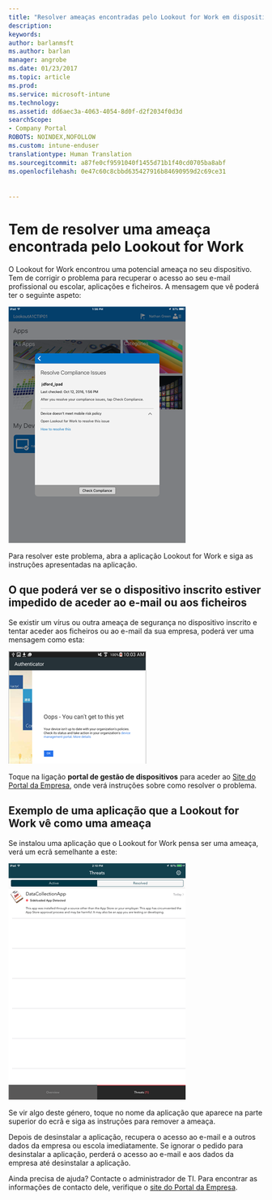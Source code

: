```yaml
---
title: "Resolver ameaças encontradas pelo Lookout for Work em dispositivos iOS | Documentos da Microsoft"
description: 
keywords: 
author: barlanmsft
ms.author: barlan
manager: angrobe
ms.date: 01/23/2017
ms.topic: article
ms.prod: 
ms.service: microsoft-intune
ms.technology: 
ms.assetid: dd6aec3a-4063-4054-8d0f-d2f2034f0d3d
searchScope:
- Company Portal
ROBOTS: NOINDEX,NOFOLLOW
ms.custom: intune-enduser
translationtype: Human Translation
ms.sourcegitcommit: a87fe0cf9591040f1455d71b1f40cd0705ba8abf
ms.openlocfilehash: 0e47c60c8cbbd635427916b84690959d2c69ce31


---
```


# <a name="you-need-to-resolve-a-threat-found-by-lookout-for-work"></a>Tem de resolver uma ameaça encontrada pelo Lookout for Work

O Lookout for Work encontrou uma potencial ameaça no seu dispositivo. Tem de corrigir o problema para recuperar o acesso ao seu e-mail profissional ou escolar, aplicações e ficheiros. A mensagem que vê poderá ter o seguinte aspeto:

![Mensagem de não conformidade do Lookout for Work](./media/ios-lfw-noncompliant-in-ssp.png)

Para resolver este problema, abra a aplicação Lookout for Work e siga as instruções apresentadas na aplicação.

## <a name="what-you-might-see-if-your-enrolled-device-is-blocked-from-accessing-email-or-files"></a>O que poderá ver se o dispositivo inscrito estiver impedido de aceder ao e-mail ou aos ficheiros

Se existir um vírus ou outra ameaça de segurança no dispositivo inscrito e tentar aceder aos ficheiros ou ao e-mail da sua empresa, poderá ver uma mensagem como esta:

![Mensagem de erro da aplicação Lookout for Work com ligação ao site do Portal da Empresa](./media/lookout-go-to-device-management-portal-android.png)

Toque na ligação **portal de gestão de dispositivos** para aceder ao [Site do Portal da Empresa](http://portal.manage.microsoft.com), onde verá instruções sobre como resolver o problema.

## <a name="example-of-an-app-that-lookout-for-work-sees-as-a-threat"></a>Exemplo de uma aplicação que a Lookout for Work vê como uma ameaça

Se instalou uma aplicação que o Lookout for Work pensa ser uma ameaça, verá um ecrã semelhante a este:

![exemplo de mensagem de alerta de vírus da aplicação Lookout for Work](./media/ios-lfw-threat-example.png)

Se vir algo deste género, toque no nome da aplicação que aparece na parte superior do ecrã e siga as instruções para remover a ameaça.

Depois de desinstalar a aplicação, recupera o acesso ao e-mail e a outros dados da empresa ou escola imediatamente. Se ignorar o pedido para desinstalar a aplicação, perderá o acesso ao e-mail e aos dados da empresa até desinstalar a aplicação.

Ainda precisa de ajuda? Contacte o administrador de TI. Para encontrar as informações de contacto dele, verifique o [site do Portal da Empresa](http://portal.manage.microsoft.com).



<!--HONumber=Jan17_HO4-->


